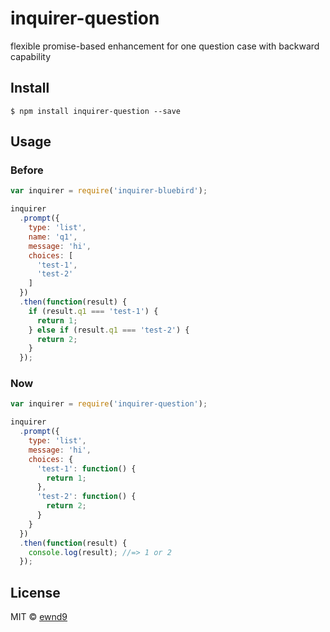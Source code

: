# inquirer-question

flexible promise-based enhancement for one question case with backward capability

## Install

```
$ npm install inquirer-question --save
```

## Usage

### Before

```js
var inquirer = require('inquirer-bluebird');

inquirer
  .prompt({
    type: 'list',
    name: 'q1',
    message: 'hi',
    choices: [
      'test-1',
      'test-2'
    ]
  })
  .then(function(result) {
    if (result.q1 === 'test-1') {
      return 1;
    } else if (result.q1 === 'test-2') {
      return 2;
    }
  });
```

### Now

```js
var inquirer = require('inquirer-question');

inquirer
  .prompt({
    type: 'list',
    message: 'hi',
    choices: {
      'test-1': function() {
        return 1;
      },
      'test-2': function() {
        return 2;
      }
    }
  })
  .then(function(result) {
    console.log(result); //=> 1 or 2
  });
```


## License

MIT © [ewnd9](http://ewnd9.com)
